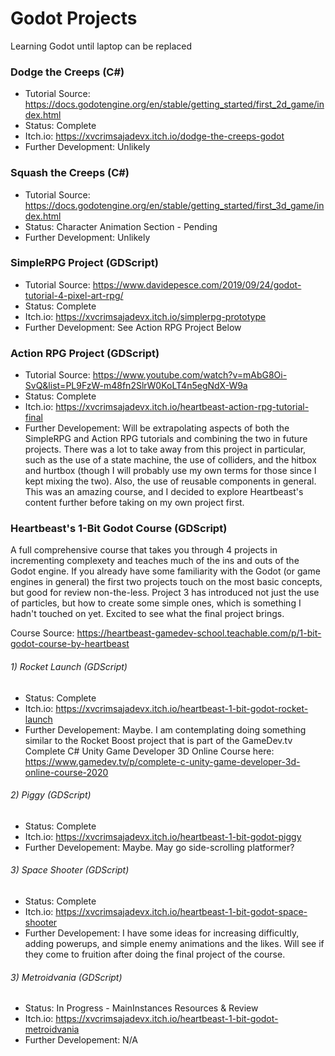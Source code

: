 # Godot Projects
 Learning Godot until laptop can be replaced

### Dodge the Creeps (C#)
- Tutorial Source: https://docs.godotengine.org/en/stable/getting_started/first_2d_game/index.html
- Status: Complete
- Itch.io: https://xvcrimsajadevx.itch.io/dodge-the-creeps-godot
- Further Development: Unlikely

### Squash the Creeps (C#)
- Tutorial Source: https://docs.godotengine.org/en/stable/getting_started/first_3d_game/index.html
- Status: Character Animation Section - Pending
- Further Development: Unlikely

### SimpleRPG Project (GDScript)
- Tutorial Source: https://www.davidepesce.com/2019/09/24/godot-tutorial-4-pixel-art-rpg/
- Status: Complete
- Itch.io: https://xvcrimsajadevx.itch.io/simplerpg-prototype
- Further Development: See Action RPG Project Below

### Action RPG Project (GDScript)
- Tutorial Source: https://www.youtube.com/watch?v=mAbG8Oi-SvQ&list=PL9FzW-m48fn2SlrW0KoLT4n5egNdX-W9a
- Status: Complete
- Itch.io: https://xvcrimsajadevx.itch.io/heartbeast-action-rpg-tutorial-final
- Further Developement: Will be extrapolating aspects of both the SimpleRPG and Action RPG tutorials and combining the two in future projects. There was a lot to take away from this project in particular, such as the use of a state machine, the use of colliders, and the hitbox and hurtbox (though I will probably use my own terms for those since I kept mixing the two). Also, the use of reusable components in general. This was an amazing course, and I decided to explore Heartbeast's content further before taking on my own project first.

### Heartbeast's 1-Bit Godot Course (GDScript)
A full comprehensive course that takes you through 4 projects in incrementing complexety and teaches much of the ins and outs of the Godot engine. If you already have some familiarity with the Godot (or game engines in general) the first two projects touch on the most basic concepts, but good for review non-the-less. Project 3 has introduced not just the use of particles, but how to create some simple ones, which is something I hadn't touched on yet. Excited to see what the final project brings.

Course Source: https://heartbeast-gamedev-school.teachable.com/p/1-bit-godot-course-by-heartbeast

###### 1) Rocket Launch (GDScript)
   - Status: Complete
   - Itch.io: https://xvcrimsajadevx.itch.io/heartbeast-1-bit-godot-rocket-launch
   - Further Developement: Maybe. I am contemplating doing something similar to the Rocket Boost project that is part of the GameDev.tv Complete C# Unity Game Developer 3D Online Course here: https://www.gamedev.tv/p/complete-c-unity-game-developer-3d-online-course-2020
   
###### 2) Piggy (GDScript)
   - Status: Complete
   - Itch.io: https://xvcrimsajadevx.itch.io/heartbeast-1-bit-godot-piggy
   - Further Developement: Maybe. May go side-scrolling platformer?
   
###### 3) Space Shooter (GDScript)
   - Status: Complete
   - Itch.io: https://xvcrimsajadevx.itch.io/heartbeast-1-bit-godot-space-shooter
   - Further Developement: I have some ideas for increasing difficultly, adding powerups, and simple enemy animations and the likes. Will see if they come to fruition after doing the final project of the course.

###### 3) Metroidvania (GDScript)
   - Status: In Progress - MainInstances Resources & Review
   - Itch.io: https://xvcrimsajadevx.itch.io/heartbeast-1-bit-godot-metroidvania
   - Further Developement: N/A
